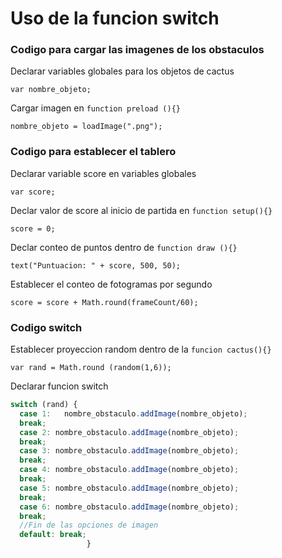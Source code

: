 # Uso de la funcion switch 

### Codigo para cargar las imagenes de los obstaculos 

Declarar variables globales para los objetos de cactus

`var nombre_objeto;`

Cargar imagen en `function preload (){}`

`nombre_objeto = loadImage(".png");`

### Codigo para establecer el tablero

Declarar variable score en variables globales

`var score;`

Declar valor de score al inicio de partida en `function setup(){}`

`score = 0;`

Declar conteo de puntos dentro de `function draw (){}` 

`text("Puntuacion: " + score, 500, 50);`

Establecer el conteo de fotogramas por segundo

`score = score + Math.round(frameCount/60);`

### Codigo switch

Establecer proyeccion random dentro de la `funcion cactus(){}`

 `var rand = Math.round (random(1,6));`

Declarar funcion switch     

```javascript
switch (rand) {
  case 1:   nombre_obstaculo.addImage(nombre_objeto);
  break;
  case 2: nombre_obstaculo.addImage(nombre_objeto);
  break;
  case 3: nombre_obstaculo.addImage(nombre_objeto);
  break;
  case 4: nombre_obstaculo.addImage(nombre_objeto);
  break;
  case 5: nombre_obstaculo.addImage(nombre_objeto);
  break;
  case 6: nombre_obstaculo.addImage(nombre_objeto);
  break;
  //Fin de las opciones de imagen 
  default: break;  
                 }
```

